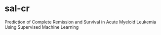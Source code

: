 # sal-cr
Prediction of Complete Remission and Survival in Acute Myeloid Leukemia Using Supervised Machine Learning
